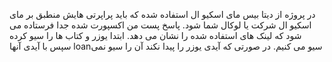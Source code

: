 در پروژه از دیتا بیس مای اسکیو ال استفاده شده که باید پراپرتی هایش منطبق بر مای اسکیو ال شرکت یا لوکال شما شود.
پاسخ پست من  اکسپورت شده جدا فرستاده می شود که لینک های استفاده شده را نشان می دهد.
ابتدا یوزر و کتاب ها را سیو کرده سپس با آیدی آنها loanسیو می کنیم.
در صورتی که آیدی یوزر را پیدا نکند آن را سیو نمی